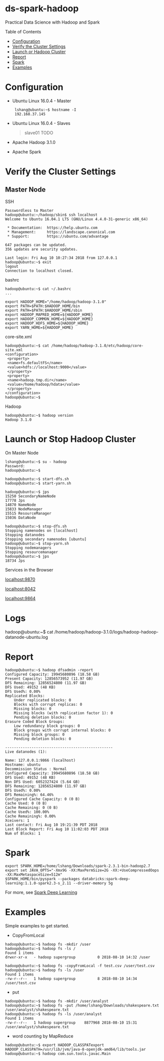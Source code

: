 # ds-spark-hadoop
Practical Data Science with Hadoop and Spark

Table of Contents
 * [Configuration](#configuration)
 * [Verify the Cluster Settings](#cluster-settings)
 * [Launch or Hadoop Cluster](#launch-hadoop-cluster)
 * [Report](#report)
 * [Spark](#spark)
 * [Examples](#examples)


# <a name="configuration"></a>Configuration
* Ubuntu Linux 16.0.4 - Master
     > 
       lshang@ubuntu:~$ hostname -I
       192.168.37.145
* Ubuntu Linux 16.0.4 - Slaves
     >  slave01
        TODO


* Apache Hadoop 3.1.0
* Apache Spark

# <a name="cluster-settings"></a>Verify the Cluster Settings

Master Node
-----------
SSH
```buildoutcfg
Passwordless to Master
hadoop@ubuntu:~/hadoop/sbin$ ssh localhost
Welcome to Ubuntu 16.04.1 LTS (GNU/Linux 4.4.0-31-generic x86_64)

 * Documentation:  https://help.ubuntu.com
 * Management:     https://landscape.canonical.com
 * Support:        https://ubuntu.com/advantage

647 packages can be updated.
356 updates are security updates.

Last login: Fri Aug 10 10:27:34 2018 from 127.0.0.1
hadoop@ubuntu:~$ exit
logout
Connection to localhost closed.

```


bashrc
```buildoutcfg
hadoop@ubuntu:~$ cat ~/.bashrc 
...

export HADOOP_HOME="/home/hadoop/hadoop-3.1.0"
export PATH=$PATH:$HADOOP_HOME/bin
export PATH=$PATH:$HADOOP_HOME/sbin
export HADOOP_MAPRED_HOME=${HADOOP_HOME}
export HADOOP_COMMON_HOME=${HADOOP_HOME}
export HADOOP_HDFS_HOME=${HADOOP_HOME}
export YARN_HOME=${HADOOP_HOME}
```

core-site.xml
```buildoutcfg
hadoop@ubuntu:~$ cat /home/hadoop/hadoop-3.1.0/etc/hadoop/core-site.xml
<configuration>
 <property>
 <name>fs.defaultFS</name>
 <value>hdfs://localhost:9000</value>
 </property>
 <property>
 <name>hadoop.tmp.dir</name>
 <value>/home/hadoop/hdata</value>
 </property>
</configuration>
hadoop@ubuntu:~$

```

Hadoop
```buildoutcfg
hadoop@ubuntu:~$ hadoop version
Hadoop 3.1.0
```


# <a name="launch-hadoop-cluster"></a>Launch or Stop Hadoop Cluster
On Master Node
```buildoutcfg
lshang@ubuntu:~$ su - hadoop
Password: 
hadoop@ubuntu:~$ 
```

```buildoutcfg
hadoop@ubuntu:~$ start-dfs.sh
hadoop@ubuntu:~$ start-yarn.sh

hadoop@ubuntu:~$ jps
15250 SecondaryNameNode
17778 Jps
14870 NameNode
15833 NodeManager
15515 ResourceManager
15036 DataNode
```

```
hadoop@ubuntu:~$ stop-dfs.sh
Stopping namenodes on [localhost]
Stopping datanodes
Stopping secondary namenodes [ubuntu]
hadoop@ubuntu:~$ stop-yarn.sh
Stopping nodemanagers
Stopping resourcemanager
hadoop@ubuntu:~$ jps
18734 Jps
```

Services in the Browser

[localhost:9870](localhost:9870)

[localhost:8042](localhost:8042)

[localhost:9864](localhost:9864)


Logs
====
hadoop@ubuntu:~$ cat /home/hadoop/hadoop-3.1.0/logs/hadoop-hadoop-datanode-ubuntu.log

# <a name="report"></a>Report
```buildoutcfg
hadoop@ubuntu:~$ hadoop dfsadmin -report
Configured Capacity: 19945680896 (18.58 GB)
Present Capacity: 12856573952 (11.97 GB)
DFS Remaining: 12856524800 (11.97 GB)
DFS Used: 49152 (48 KB)
DFS Used%: 0.00%
Replicated Blocks:
	Under replicated blocks: 0
	Blocks with corrupt replicas: 0
	Missing blocks: 0
	Missing blocks (with replication factor 1): 0
	Pending deletion blocks: 0
Erasure Coded Block Groups:
	Low redundancy block groups: 0
	Block groups with corrupt internal blocks: 0
	Missing block groups: 0
	Pending deletion blocks: 0

-------------------------------------------------
Live datanodes (1):

Name: 127.0.0.1:9866 (localhost)
Hostname: ubuntu
Decommission Status : Normal
Configured Capacity: 19945680896 (18.58 GB)
DFS Used: 49152 (48 KB)
Non DFS Used: 6052327424 (5.64 GB)
DFS Remaining: 12856524800 (11.97 GB)
DFS Used%: 0.00%
DFS Remaining%: 64.46%
Configured Cache Capacity: 0 (0 B)
Cache Used: 0 (0 B)
Cache Remaining: 0 (0 B)
Cache Used%: 100.00%
Cache Remaining%: 0.00%
Xceivers: 1
Last contact: Fri Aug 10 19:21:39 PDT 2018
Last Block Report: Fri Aug 10 11:02:03 PDT 2018
Num of Blocks: 1
```

# <a name="spark"></a>Spark
```
export SPARK_HOME=/home/lshang/Downloads/spark-2.3.1-bin-hadoop2.7
export set JAVA_OPTS="-Xmx9G -XX:MaxPermSize=2G -XX:+UseCompressedOops -XX:MaxMetaspaceSize=512m"
$SPARK_HOME/bin/pyspark --packages databricks:spark-deep-learning:1.1.0-spark2.3-s_2.11 --driver-memory 5g
```
For more, see
[Spark Deep Learning](https://github.com/lshang0311/spark-deep-learning)

# <a name="examples"></a>Examples
Simple examples to get started.

* CopyFromLocal

```
hadoop@ubuntu:~$ hadoop fs -mkdir /user
hadoop@ubuntu:~$ hadoop fs -ls /
Found 1 items
drwxr-xr-x   - hadoop supergroup          0 2018-08-10 14:32 /user

hadoop@ubuntu:~$ hadoop fs -copyFromLocal -f test.csv /user/test.csv
hadoop@ubuntu:~$ hadoop fs -ls /user
Found 1 items
-rw-r--r--   1 hadoop supergroup          8 2018-08-10 14:34 /user/test.csv
```

* put
```
hadoop@ubuntu:~$ hadoop fs -mkdir /user/analyst
hadoop@ubuntu:~$ hadoop fs -put /home/lshang/Downloads/shakespeare.txt /user/analyst/shakespeare.txt
hadoop@ubuntu:~$ hadoop fs -ls /user/analyst
Found 1 items
-rw-r--r--   1 hadoop supergroup    8877968 2018-08-10 15:31 /user/analyst/shakespeare.txt
```

* word counting by MapReduce
```
hadoop@ubuntu:~$ export HADOOP_CLASSPATexport HADOOP_CLASSPATH=/usr/lib/jvm/java-8-openjdk-amd64/lib/tools.jar
hadoop@ubuntu:~$ hadoop com.sun.tools.javac.Main
```
